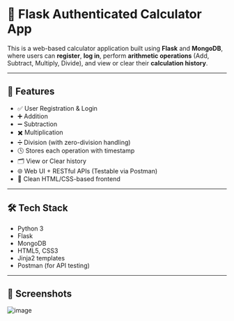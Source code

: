 # 🧮 Flask Authenticated Calculator App

This is a web-based calculator application built using **Flask** and **MongoDB**, where users can **register**, **log in**, perform **arithmetic operations** (Add, Subtract, Multiply, Divide), and view or clear their **calculation history**.

---

## 🚀 Features

- ✅ User Registration & Login
- ➕ Addition
- ➖ Subtraction
- ✖️ Multiplication
- ➗ Division (with zero-division handling)
- 🕓 Stores each operation with timestamp
- 🗂️ View or Clear history
- 🌐 Web UI + RESTful APIs (Testable via Postman)
- 🎨 Clean HTML/CSS-based frontend

---

## 🛠️ Tech Stack

- Python 3
- Flask
- MongoDB
- HTML5, CSS3
- Jinja2 templates
- Postman (for API testing)

---

## 📸 Screenshots
![image](https://github.com/user-attachments/assets/c6c42587-0629-4456-a7af-62e1295242aa)




